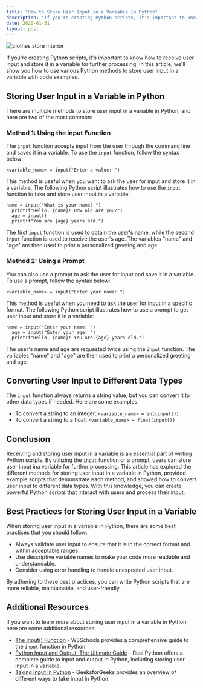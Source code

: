 ```yaml
---
title: "How to Store User Input in a Variable in Python"
description: "If you're creating Python scripts, it's important to know how to receive user input and store it in a variable for further processing. In this article, we'll show you how to use various Python methods to store user input in a variable with code examples."
date: 2020-01-31
layout: post
---
```


<article>
  <img alt="clothes store interior" src="https://images.unsplash.com/photo-1441986300917-64674bd600d8?crop=entropy&amp;cs=tinysrgb&amp;fit=max&amp;fm=jpg&amp;ixid=Mnw0NDU0ODN8MHwxfHNlYXJjaHwxfHxIb3clMjB0byUyMFN0b3JlJTIwVXNlciUyMElucHV0JTIwaW4lMjBhJTIwVmFyaWFibGUlMjBpbiUyMFB5dGhvbnxlbnwwfDB8fHwxNjgzNjYwOTYy&amp;ixlib=rb-4.0.3&amp;q=80&amp;w=1080"/>
  <p>If you're creating Python scripts, it's important to know how to receive user input and store it in a variable for further processing. In this article, we'll show you how to use various Python methods to store user input in a variable with code examples.</p>
  <h2>Storing User Input in a Variable in Python</h2>
  <p>There are multiple methods to store user input in a variable in Python, and here are two of the most common:</p>
  <h3>Method 1: Using the input Function</h3>
  <p>The <code>input</code> function accepts input from the user through the command line and saves it in a variable. To use the <code>input</code> function, follow the syntax below:</p>
  <pre><code>&lt;variable_name&gt; = input("Enter a value: ")</code></pre>
  <p>This method is useful when you want to ask the user for input and store it in a variable. The following Python script illustrates how to use the <code>input</code> function to take and store user input in a variable:</p>
  <pre><code>name = input("What is your name? ")
  print(f"Hello, {name}! How old are you?")
  age = input()
  print(f"You are {age} years old.")</code></pre>
  <p>The first <code>input</code> function is used to obtain the user's name, while the second <code>input</code> function is used to receive the user's age. The variables "name" and "age" are then used to print a personalized greeting and age.</p>
  <h3>Method 2: Using a Prompt</h3>
  <p>You can also use a prompt to ask the user for input and save it in a variable. To use a prompt, follow the syntax below:</p>
  <pre><code>&lt;variable_name&gt; = input("Enter your name: ")</code></pre>
  <p>This method is useful when you need to ask the user for input in a specific format. The following Python script illustrates how to use a prompt to get user input and store it in a variable:</p>
  <pre><code>name = input("Enter your name: ")
  age = input("Enter your age: ")
  print(f"Hello, {name}! You are {age} years old.")</code></pre>
  <p>The user's name and age are requested twice using the <code>input</code> function. The variables "name" and "age" are then used to print a personalized greeting and age.</p>
  <h2>Converting User Input to Different Data Types</h2>
  <p>The <code>input</code> function always returns a string value, but you can convert it to other data types if needed. Here are some examples:</p>
  <ul>
    <li>To convert a string to an integer: <code>&lt;variable_name&gt; = int(input())</code></li>
    <li>To convert a string to a float: <code>&lt;variable_name&gt; = float(input())</code></li>
  </ul>
  <h2>Conclusion</h2>
  <p>Receiving and storing user input in a variable is an essential part of writing Python scripts. By utilizing the <code>input</code> function or a prompt, users can store user input ina variable for further processing. This article has explored the different methods for storing user input in a variable in Python, provided example scripts that demonstrate each method, and showed how to convert user input to different data types. With this knowledge, you can create powerful Python scripts that interact with users and process their input.</p>
  <h2>Best Practices for Storing User Input in a Variable</h2>
  <p>When storing user input in a variable in Python, there are some best practices that you should follow:</p>
  <ul>
    <li>Always validate user input to ensure that it is in the correct format and within acceptable ranges.</li>
    <li>Use descriptive variable names to make your code more readable and understandable.</li>
    <li>Consider using error handling to handle unexpected user input.</li>
  </ul>
  <p>By adhering to these best practices, you can write Python scripts that are more reliable, maintainable, and user-friendly.</p>
  <h2>Additional Resources</h2>
  <p>If you want to learn more about storing user input in a variable in Python, here are some additional resources:</p>
  <ul>
    <li><a href="https://www.w3schools.com/python/ref_func_input.asp" rel="noopener noreferrer" target="_blank">The input() Function</a> - W3Schools provides a comprehensive guide to the <code>input</code> function in Python.</li>
    <li><a href="https://realpython.com/python-input-output/" rel="noopener noreferrer" target="_blank">Python Input and Output: The Ultimate Guide</a> - Real Python offers a complete guide to input and output in Python, including storing user input in a variable.</li>
    <li><a href="https://www.geeksforgeeks.org/taking-input-in-python/" rel="noopener noreferrer" target="_blank">Taking input in Python</a> - GeeksforGeeks provides an overview of different ways to take input in Python.</li>
  </ul>
</article>